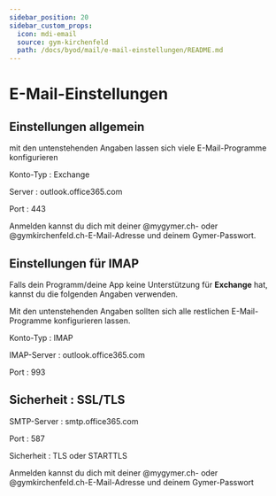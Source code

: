 ```yaml
---
sidebar_position: 20
sidebar_custom_props:
  icon: mdi-email
  source: gym-kirchenfeld
  path: /docs/byod/mail/e-mail-einstellungen/README.md
---
```


# E-Mail-Einstellungen



## Einstellungen allgemein

mit den untenstehenden Angaben lassen sich viele E-Mail-Programme konfigurieren

Konto-Typ
: Exchange

Server
: outlook.office365.com

Port
: 443

Anmelden kannst du dich mit deiner @mygymer.ch- oder @gymkirchenfeld.ch-E-Mail-Adresse und deinem Gymer-Passwort.

## Einstellungen für IMAP

Falls dein Programm/deine App keine Unterstützung für **Exchange** hat, kannst du die folgenden Angaben verwenden.

Mit den untenstehenden Angaben sollten sich alle restlichen E-Mail-Programme konfigurieren lassen.

Konto-Typ
: IMAP

IMAP-Server
: outlook.office365.com

Port
: 993

Sicherheit
: SSL/TLS
---
SMTP-Server
: smtp.office365.com

Port
: 587

Sicherheit
: TLS oder STARTTLS

Anmelden kannst du dich mit deiner @mygymer.ch- oder @gymkirchenfeld.ch-E-Mail-Adresse und deinem Gymer-Passwort
